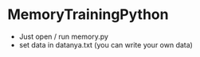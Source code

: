 # MemoryTrainingPython
- Just open / run memory.py
- set data in datanya.txt (you can write your own data)
